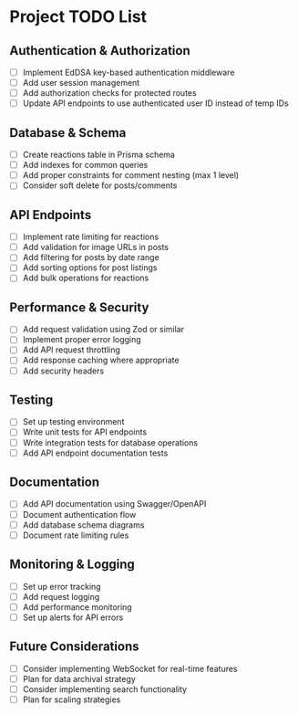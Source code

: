 # Project TODO List

## Authentication & Authorization
- [ ] Implement EdDSA key-based authentication middleware
- [ ] Add user session management
- [ ] Add authorization checks for protected routes
- [ ] Update API endpoints to use authenticated user ID instead of temp IDs

## Database & Schema
- [ ] Create reactions table in Prisma schema
- [ ] Add indexes for common queries
- [ ] Add proper constraints for comment nesting (max 1 level)
- [ ] Consider soft delete for posts/comments

## API Endpoints
- [ ] Implement rate limiting for reactions
- [ ] Add validation for image URLs in posts
- [ ] Add filtering for posts by date range
- [ ] Add sorting options for post listings
- [ ] Add bulk operations for reactions

## Performance & Security
- [ ] Add request validation using Zod or similar
- [ ] Implement proper error logging
- [ ] Add API request throttling
- [ ] Add response caching where appropriate
- [ ] Add security headers

## Testing
- [ ] Set up testing environment
- [ ] Write unit tests for API endpoints
- [ ] Write integration tests for database operations
- [ ] Add API endpoint documentation tests

## Documentation
- [ ] Add API documentation using Swagger/OpenAPI
- [ ] Document authentication flow
- [ ] Add database schema diagrams
- [ ] Document rate limiting rules

## Monitoring & Logging
- [ ] Set up error tracking
- [ ] Add request logging
- [ ] Add performance monitoring
- [ ] Set up alerts for API errors

## Future Considerations
- [ ] Consider implementing WebSocket for real-time features
- [ ] Plan for data archival strategy
- [ ] Consider implementing search functionality
- [ ] Plan for scaling strategies 